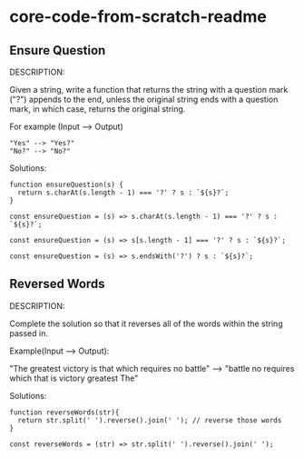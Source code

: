 # core-code-from-scratch-readme

## Ensure Question

DESCRIPTION:

Given a string, write a function that returns the string with a question mark ("?") appends to the end, unless the original string ends with a question mark, in which case, returns the original string.

For example (Input --> Output)

```
"Yes" --> "Yes?" 
"No?" --> "No?"
```

Solutions:

```
function ensureQuestion(s) {
  return s.charAt(s.length - 1) === '?' ? s : `${s}?`;
}
```

```
const ensureQuestion = (s) => s.charAt(s.length - 1) === '?' ? s : `${s}?`;
```

```
const ensureQuestion = (s) => s[s.length - 1] === '?' ? s : `${s}?`;
```

```
const ensureQuestion = (s) => s.endsWith('?') ? s : `${s}?`;
```

## Reversed Words

DESCRIPTION:

Complete the solution so that it reverses all of the words within the string passed in.

Example(Input --> Output):

"The greatest victory is that which requires no battle" --> "battle no requires which that is victory greatest The"

Solutions:

```
function reverseWords(str){
  return str.split(' ').reverse().join(' '); // reverse those words
}
```

```
const reverseWords = (str) => str.split(' ').reverse().join(' '); 
```
